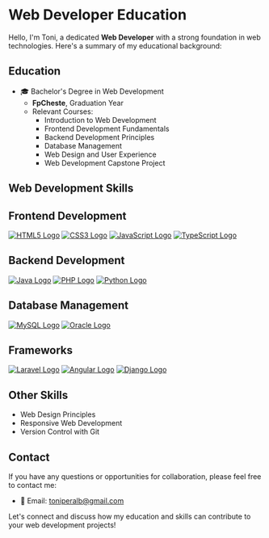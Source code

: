 # Web Developer Education

Hello, I'm Toni, a dedicated **Web Developer** with a strong foundation in web technologies. Here's a summary of my educational background:

## Education

- 🎓 Bachelor's Degree in Web Development
  - **FpCheste**, Graduation Year
  - Relevant Courses:
    - Introduction to Web Development
    - Frontend Development Fundamentals
    - Backend Development Principles
    - Database Management
    - Web Design and User Experience
    - Web Development Capstone Project

## Web Development Skills

## Frontend Development

[![HTML5 Logo](https://www.w3.org/html/logo/downloads/HTML5_Logo_256.png)](https://developer.mozilla.org/en-US/docs/Web/HTML)
[![CSS3 Logo](https://www.w3.org/Style/CSS/icons/32x32/css.png)](https://developer.mozilla.org/en-US/docs/Web/CSS)
[![JavaScript Logo](https://upload.wikimedia.org/wikipedia/commons/thumb/6/6a/JavaScript-logo.png/256px-JavaScript-logo.png)](https://developer.mozilla.org/en-US/docs/Web/JavaScript)
[![TypeScript Logo](https://raw.githubusercontent.com/remojansen/logo.ts/master/ts.png)](https://www.typescriptlang.org/)

## Backend Development

[![Java Logo](https://upload.wikimedia.org/wikipedia/en/thumb/3/30/Java_programming_language_logo.svg/192px-Java_programming_language_logo.svg.png)](https://www.oracle.com/java/)
[![PHP Logo](https://www.php.net/images/logos/new-php-logo.svg)](https://www.php.net/)
[![Python Logo](https://www.python.org/static/community_logos/python-logo.png)](https://www.python.org/)

## Database Management

[![MySQL Logo](https://www.mysql.com/common/logos/logo-mysql-170x115.png)](https://www.mysql.com/)
[![Oracle Logo](https://www.oracle.com/webfolder/s/assets/oracle-social-logo.png)](https://www.oracle.com/database/)

## Frameworks

[![Laravel Logo](https://laravel.com/img/logomark.min.svg)](https://laravel.com/)
[![Angular Logo](https://angular.io/assets/images/logos/angular/angular.svg)](https://angular.io/)
[![Django Logo](https://static.djangoproject.com/img/logos/django-logo-positive.png)](https://www.djangoproject.com/)
  
## Other Skills

- Web Design Principles
- Responsive Web Development
- Version Control with Git

## Contact

If you have any questions or opportunities for collaboration, please feel free to contact me:

- 📧 Email: [toniperalb@gmail.com](mailto:toniperalb@gmail.com.com)

Let's connect and discuss how my education and skills can contribute to your web development projects!
